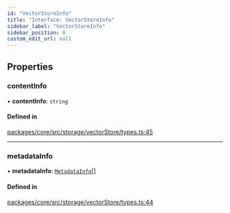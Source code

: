 ```yaml
---
id: "VectorStoreInfo"
title: "Interface: VectorStoreInfo"
sidebar_label: "VectorStoreInfo"
sidebar_position: 0
custom_edit_url: null
---
```


## Properties

### contentInfo

• **contentInfo**: `string`

#### Defined in

[packages/core/src/storage/vectorStore/types.ts:45](https://github.com/run-llama/LlamaIndexTS/blob/3552de1/packages/core/src/storage/vectorStore/types.ts#L45)

---

### metadataInfo

• **metadataInfo**: [`MetadataInfo`](MetadataInfo.md)[]

#### Defined in

[packages/core/src/storage/vectorStore/types.ts:44](https://github.com/run-llama/LlamaIndexTS/blob/3552de1/packages/core/src/storage/vectorStore/types.ts#L44)
